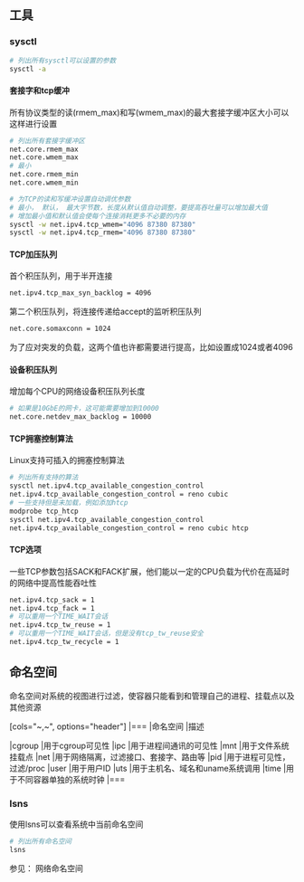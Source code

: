 
## 工具

### sysctl

```bash
# 列出所有sysctl可以设置的参数
sysctl -a
```

#### 套接字和tcp缓冲

所有协议类型的读(rmem_max)和写(wmem_max)的最大套接字缓冲区大小可以这样进行设置

```bash
# 列出所有套接字缓冲区
net.core.rmem_max
net.core.wmem_max
# 最小
net.core.rmem_min
net.core.wmem_min
```

```bash
# 为TCP的读和写缓冲设置自动调优参数
# 最小， 默认， 最大字节数，长度从默认值自动调整，要提高吞吐量可以增加最大值
# 增加最小值和默认值会使每个连接消耗更多不必要的内存
sysctl -w net.ipv4.tcp_wmem="4096 87380 87380"
sysctl -w net.ipv4.tcp_rmem="4096 87380 87380"
```

#### TCP加压队列

首个积压队列，用于半开连接
```bash
net.ipv4.tcp_max_syn_backlog = 4096
```

第二个积压队列，将连接传递给accept的监听积压队列
```bash
net.core.somaxconn = 1024
```

为了应对突发的负载，这两个值也许都需要进行提高，比如设置成1024或者4096

#### 设备积压队列

增加每个CPU的网络设备积压队列长度

```bash
# 如果是10GbE的网卡，这可能需要增加到10000
net.core.netdev_max_backlog = 10000
```

#### TCP拥塞控制算法

Linux支持可插入的拥塞控制算法

```bash
# 列出所有支持的算法
sysctl net.ipv4.tcp_available_congestion_control
net.ipv4.tcp_available_congestion_control = reno cubic
# 一些支持但是未加载，例如添加htcp
modprobe tcp_htcp
sysctl net.ipv4.tcp_available_congestion_control
net.ipv4.tcp_available_congestion_control = reno cubic htcp
```

#### TCP选项

一些TCP参数包括SACK和FACK扩展，他们能以一定的CPU负载为代价在高延时的网络中提高性能吞吐性

```bash
net.ipv4.tcp_sack = 1
net.ipv4.tcp_fack = 1
# 可以重用一个TIME_WAIT会话
net.ipv4.tcp_tw_reuse = 1
# 可以重用一个TIME_WAIT会话，但是没有tcp_tw_reuse安全
net.ipv4.tcp_tw_recycle = 1
```


## 命名空间

命名空间对系统的视图进行过滤，使容器只能看到和管理自己的进程、挂载点以及其他资源

[cols="~,~", options="header"]
|===
|命名空间 |描述

|cgroup |用于cgroup可见性
|ipc |用于进程间通讯的可见性
|mnt |用于文件系统挂载点
|net |用于网络隔离，过滤接口、套接字、路由等
|pid |用于进程可见性，过滤/proc
|user |用于用户ID
|uts |用于主机名、域名和uname系统调用
|time |用于不同容器单独的系统时钟
|===

### lsns

使用lsns可以查看系统中当前命名空间

```bash
# 列出所有命名空间
lsns
```






























参见： 网络命名空间






